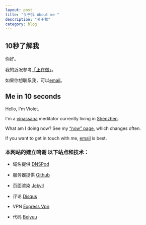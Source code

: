 ```yaml
---
layout: post
title: "关于我 About me "
description: "关于我"
category: blog
---
```


## 10秒了解我

你好。

我的近况参考[「正在做」](http://violettianjie.com/whatIamdoingnow)。

如果你想联系我，可以[email](violettianjie@qq.com)。



## Me in 10 seconds

Hello, I'm Violet.

I'm a [vipassana](https://www.dhamma.org/en/index) meditator currently living in [Shenzhen](https://en.wikipedia.org/wiki/Shenzhen).

What am I doing now? See my [“now” page](http://violettianjie.com/whatIamdoingnow), which changes often.

If you want to get in touch with me, [email](violettianjie@qq.com) is best.


### 本网站的建立鸣谢 以下站点和技术：

- 域名提供 [DNSPod]( https://www.dnspod.cn)

- 服务器提供 [Github](  https://github.com)

- 页面渲染 [Jekyll]( https://jekyllrb.com)

- 评论 [Disqus]( http://disqus.com)

- VPN [Express Vpn]( https://www.xpress-vpn.com)

- 代码 [Beiyuu](http://beiyuu.com/)

